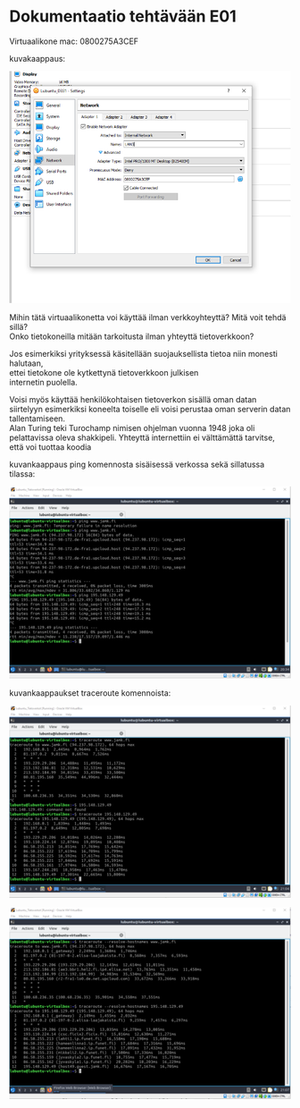 # Dokumentaatio tehtävään E01

Virtuaalikone mac: 0800275A3CEF

kuvakaappaus:

![](documentation/E01/mymachine.png)

Mihin tätä virtuaalikonetta voi käyttää ilman verkkoyhteyttä? Mitä voit tehdä sillä?<br/>
Onko tietokoneilla mitään tarkoitusta ilman yhteyttä tietoverkkoon?<br/>

Jos esimerkiksi yrityksessä käsitellään suojauksellista tietoa niin monesti halutaan,<br/>
ettei tietokone ole kytkettynä tietoverkkoon julkisen<br/>
internetin puolella.<br/>

Voisi myös käyttää henkilökohtaisen tietoverkon sisällä oman datan siirtelyyn esimerkiksi koneelta toiselle eli voisi perustaa oman serverin datan tallentamiseen.<br/>
Alan Turing teki Turochamp nimisen ohjelman vuonna 1948 joka oli pelattavissa oleva shakkipeli. Yhteyttä internettiin ei välttämättä tarvitse, että voi tuottaa koodia<br/>

kuvankaappaus ping komennosta sisäisessä verkossa sekä sillatussa tilassa:

![](documentation/E01/screenshot1.png)

kuvankaappaukset traceroute komennoista:

![](documentation/E01/traceroute1.png)

![](documentation/E01/traceroute2.png)